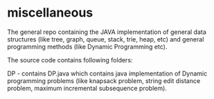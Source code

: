 # miscellaneous
The general repo containing the JAVA implementation of general data structures (like tree, graph, queue, stack, trie, heap, etc) and general programming methods (like Dynamic Programming etc).

The source code contains following folders:

DP -  contains DP.java which contains java implementation of Dynamic programming problems (like knapsack problem, string edit distance problem, maximum incremental subsequence problem).
